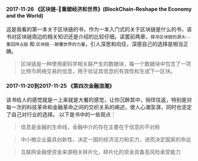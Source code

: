 #### 2017-11-26 《区块链-重塑经济和世界》(BlockChain-Reshape the Economy and the World)
这是我看的第一本关于区块链的书，作为一本入门式的关于区块链是什么的书，该书对区块链周边的相关知识还是介绍的比较仔细。读罢前两章，`探寻区块链的源头--重回拜占庭` 和  `区块链--颠覆世界的力量`，引人深思和向往，深感自己的选择是相当正确。

> 区块链是一种使用密码学相关联产生的数据块，每一个数据块中包含了一项比特币网络交易的信息，用于验证其信息的有效性和生成下一区块。

####  2017-11-20到2017-11-25 《第四次金融浪潮》

该书给人的感觉就是一上来就是大餐的感觉，让你沉醉其中，徜徉往返，特别是对每一次的科技革命和金融革命之间的交织关系的阐述，使人心潮澎湃，同时也坚定了自己对行业的选择。
以下是书中的一些观点：

> 信息是金融的生命线，金融中介的存在主要在于信息的不对称

> 中小微企业最具创新性，决定一国的经济活力和实力，进而决定国家的命运

> 互联网金融使资金来源相关碎片化，碎片化的资金具备高风险承受能力
